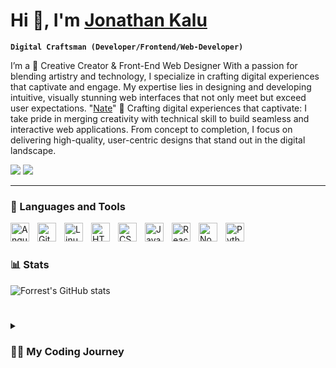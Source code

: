 # Hi 👋, I'm [Jonathan Kalu][website]

**`Digital Craftsman (Developer/Frontend/Web-Developer)`**

I’m a 🎨 Creative Creator & Front-End Web Designer
With a passion for blending artistry and technology, I specialize in crafting digital experiences that captivate and engage. My expertise lies in designing and developing intuitive, visually stunning web interfaces that not only meet but exceed user expectations. "[Nate][x.com]" 🌟 Crafting digital experiences that captivate:
I take pride in merging creativity with technical skill to build seamless and interactive web applications. From concept to completion, I focus on delivering high-quality, user-centric designs that stand out in the digital landscape.

[![](https://img.shields.io/badge/linkedin-%230077B5.svg?&style=for-the-badge&logo=linkedin&logoColor=white0e76a8)](https://www.linkedin.com/in/natedev2024)
[![](https://img.shields.io/badge/twitter-%230077B5.svg?&style=for-the-badge&logo=twitter&logoColor=white&color=00acee)](https://x.com/natedev2024) 


---

### 🧰 Languages and Tools


<img align="left" alt="Angular" width="30px" style="padding-right:10px;" src="https://cdn.jsdelivr.net/gh/devicons/devicon@latest/icons/vuejs/vuejs-original.svg" />
<img align="left" alt="Git" width="30px" style="padding-right:10px;" src="https://cdn.jsdelivr.net/gh/devicons/devicon/icons/git/git-original.svg" />
<img align="left" alt="Linux" width="30px" style="padding-right:10px;" src="https://cdn.jsdelivr.net/gh/devicons/devicon@latest/icons/mongodb/mongodb-original.svg" />
<img align="left" alt="HTML" width="30px" style="padding-right:10px;" src="https://cdn.jsdelivr.net/gh/devicons/devicon/icons/html5/html5-plain.svg" />
<img align="left" alt="CSS" width="30px" style="padding-right:10px;" src="https://cdn.jsdelivr.net/gh/devicons/devicon/icons/css3/css3-plain.svg" />
<img align="left" alt="JavaScript" width="30px" style="padding-right:10px;" src="https://cdn.jsdelivr.net/gh/devicons/devicon/icons/javascript/javascript-plain.svg" />
<img align="left" alt="React" width="30px" style="padding-right:10px;" src="https://cdn.jsdelivr.net/gh/devicons/devicon@latest/icons/tailwindcss/tailwindcss-original.svg" />
<img align="left" alt="NodeJS" width="30px" style="padding-right:10px;" src="https://cdn.jsdelivr.net/gh/devicons/devicon/icons/nodejs/nodejs-original.svg" />
<img align="left" alt="Python" width="30px" style="padding-right:10px;" src="https://cdn.jsdelivr.net/gh/devicons/devicon@latest/icons/bootstrap/bootstrap-original.svg" />
<br />

#



### 📊 Stats

![Forrest's GitHub stats](https://github-readme-stats.vercel.app/api?username=natedev2024&show_icons=true&theme=gruvbox)

<!-- ![GitHub Streak](https://streak-stats.demolab.com?user=ForrestKnight&theme=gruvbox&border_radius=4.5) -->

#

<details>
 <summary><h3>👨‍💻 My Coding Journey</h3></summary>
  My journey into coding began with a fascination for technology and a desire to create. Starting with the basics of HTML and CSS, I quickly became captivated by JavaScript and its potential to bring websites to life.

After completing an intensive web development boot camp, I honed my skills in front-end technologies and frameworks, including React, Vue.js, and Angular. I developed a solid foundation in modern web design principles and advanced JavaScript techniques.

I focus on crafting engaging and responsive web applications, creating interactive interfaces and seamless user experiences using frameworks like Tailwind CSS and Bootstrap.

Committed to continuous learning, I stay updated with the latest trends and tools in frontend development, exploring new technologies and design techniques to enhance my craft. Looking ahead, I’m excited about expanding my knowledge in Web3 technologies and DevOps practices, and I’m eager for new challenges and opportunities to innovate and contribute to the tech community.

[website]: https://nate-portifolio.vercel.app/
[x.com]: https://x.com/natedev2024
